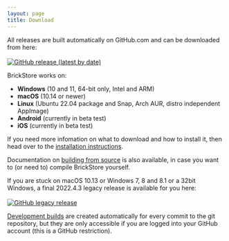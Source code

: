```yaml
---
layout: page
title: Download
---
```

All releases are built automatically on GitHub.com and can be downloaded from here:<br><br>
[![GitHub release (latest by date)](https://img.shields.io/github/v/release/rgriebl/brickstore?label=Download%20BrickStore&color=469BC3&style=for-the-badge)](https://github.com/rgriebl/brickstore/releases/latest)

BrickStore works on:
* **Windows** (10 and 11, 64-bit only, Intel and ARM)
* **macOS** (10.14 or newer)
* **Linux** (Ubuntu 22.04 package and Snap, Arch AUR, distro independent AppImage)
* **Android** (currently in beta test)
* **iOS** (currently in beta test)

If you need more infomation on what to download and how to install it, then
head over to the [installation instructions](installation).

Documentation on [building from source](compile) is also available, in case
you want to (or need to) compile BrickStore yourself.

If you are stuck on macOS 10.13 or Windows 7, 8 and 8.1 or a 32bit Windows,
a final 2022.4.3 legacy release is available for you here:<br><br>
[![GitHub legacy release](https://img.shields.io/static/v1?message=v2022.4.3&label=Legacy%20Version&color=inactive&style=for-the-badge)](https://github.com/rgriebl/brickstore/releases/v2022.4.3)

<i class="fas fa-tools"></i> [Development builds](https://github.com/rgriebl/brickstore/actions/workflows/build_cmake.yml)
are created automatically for every commit to the git repository, but they
are only accessible if you are logged into your GitHub account (this is a
GitHub restriction).
